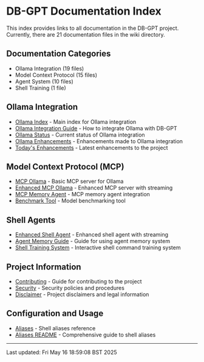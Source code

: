 # DB-GPT Documentation Index

This index provides links to all documentation in the DB-GPT project. Currently, there are 21 documentation files in the wiki directory.

## Documentation Categories

- Ollama Integration (19 files)
- Model Context Protocol (15 files)
- Agent System (10 files)
- Shell Training (1 file)

## Ollama Integration

- [Ollama Index](Ollama-Index.md) - Main index for Ollama integration
- [Ollama Integration Guide](OLLAMA_INTEGRATION.md) - How to integrate Ollama with DB-GPT
- [Ollama Status](OLLAMA_STATUS.md) - Current status of Ollama integration
- [Ollama Enhancements](OLLAMA_ENHANCEMENTS.md) - Enhancements made to Ollama integration
- [Today's Enhancements](TODAY_ENHANCEMENTS.md) - Latest enhancements to the project

## Model Context Protocol (MCP)

- [MCP Ollama](MCP_OLLAMA.md) - Basic MCP server for Ollama
- [Enhanced MCP Ollama](ENHANCED_MCP_OLLAMA.md) - Enhanced MCP server with streaming
- [MCP Memory Agent](MCP_MEMORY_AGENT.md) - MCP memory agent integration
- [Benchmark Tool](BENCHMARK_TOOL.md) - Model benchmarking tool

## Shell Agents

- [Enhanced Shell Agent](ENHANCED_SHELL_AGENT.md) - Enhanced shell agent with streaming
- [Agent Memory Guide](AGENT_MEMORY_GUIDE.md) - Guide for using agent memory system
- [Shell Training System](SHELL_TRAINING.md) - Interactive shell command training system

## Project Information

- [Contributing](CONTRIBUTING.md) - Guide for contributing to the project
- [Security](SECURITY.md) - Security policies and procedures
- [Disclaimer](DISCKAIMER.md) - Project disclaimers and legal information

## Configuration and Usage

- [Aliases](ALIASES.md) - Shell aliases reference
- [Aliases README](ALIASES_README.md) - Comprehensive guide to shell aliases

---

Last updated: Fri May 16 18:59:08 BST 2025
